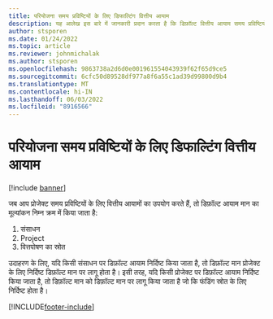 ```yaml
---
title: परियोजना समय प्रविष्टियों के लिए डिफाल्टिंग वित्तीय आयाम
description: यह आलेख इस बारे में जानकारी प्रदान करता है कि डिफ़ॉल्ट वित्तीय आयाम समय प्रविष्टियों पर कैसे लागू होते हैं।
author: stsporen
ms.date: 01/24/2022
ms.topic: article
ms.reviewer: johnmichalak
ms.author: stsporen
ms.openlocfilehash: 9863738a2d6d0e001961554043939f62f65d9ce5
ms.sourcegitcommit: 6cfc50d89528df977a8f6a55c1ad39d99800d9b4
ms.translationtype: MT
ms.contentlocale: hi-IN
ms.lasthandoff: 06/03/2022
ms.locfileid: "8916566"
---
```

# <a name="defaulting-financial-dimensions-for-project-time-entries"></a>परियोजना समय प्रविष्टियों के लिए डिफाल्टिंग वित्तीय आयाम

[!include [banner](../includes/banner.md)]

जब आप प्रोजेक्ट समय प्रविष्टियों के लिए वित्तीय आयामों का उपयोग करते हैं, तो डिफ़ॉल्ट आयाम मान का मूल्यांकन निम्न क्रम में किया जाता है:

1. संसाधन
2. Project
3. वित्तपोषण का स्रोत

उदाहरण के लिए, यदि किसी संसाधन पर डिफ़ॉल्ट आयाम निर्दिष्ट किया जाता है, तो डिफ़ॉल्ट मान प्रोजेक्ट के लिए निर्दिष्ट डिफ़ॉल्ट मान पर लागू होता है। इसी तरह, यदि किसी प्रोजेक्ट पर डिफ़ॉल्ट आयाम निर्दिष्ट किया जाता है, तो डिफ़ॉल्ट मान को डिफ़ॉल्ट मान पर लागू किया जाता है जो कि फंडिंग स्रोत के लिए निर्दिष्ट होता है।

[!INCLUDE[footer-include](../includes/footer-banner.md)]
